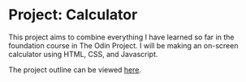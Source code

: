 # Project: Calculator

This project aims to combine everything I have learned so far in the foundation course in The Odin Project. I will be making an on-screen calculator using HTML, CSS, and Javascript.

The project outline can be viewed [here](https://www.theodinproject.com/lessons/foundations-calculator).
